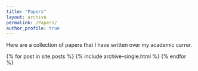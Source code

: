 ```yaml
---
title: "Papers"
layout: archive
permalink: /Papers/
author_profile: true
---
```


Here are a collection of papers that I have written over my academic carrer. 

{% for post in site.posts %}
 {% include archive-single.html %}
{% endfor %}
